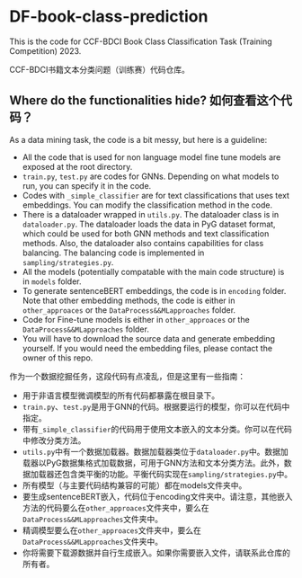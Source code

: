 # DF-book-class-prediction

This is the code for CCF-BDCI Book Class Classification Task (Training Competition) 2023.

CCF-BDCI书籍文本分类问题（训练赛）代码仓库。

## Where do the functionalities hide? 如何查看这个代码？

As a data mining task, the code is a bit messy, but here is a guideline:
- All the code that is used for non language model fine tune models are exposed at the root directory.
- `train.py`, `test.py` are codes for GNNs. Depending on what models to run, you can specify it in the code.
- Codes with `_simple_classifier` are for text classifications that uses text embeddings. You can modify the classification method in the code.
- There is a dataloader wrapped in `utils.py`. The dataloader class is in `dataloader.py`. The dataloader loads the data in PyG dataset format, which could be used for both GNN methods and text classification methods. Also, the dataloader also contains capabilities for class balancing. The balancing code is implemented in `sampling/strategies.py`.
- All the models (potentially compatable with the main code structure) is in `models` folder.
- To generate sentenceBERT embeddings, the code is in `encoding` folder. Note that other embedding methods, the code is either in `other_approaces` or the `DataProcess&&MLapproaches` folder.
- Code for Fine-tune models is either in `other_approaces` or the `DataProcess&&MLapproaches` folder.
- You will have to download the source data and generate embedding yourself. If you would need the embedding files, please contact the owner of this repo.

作为一个数据挖掘任务，这段代码有点凌乱，但是这里有一些指南：
- 用于非语言模型微调模型的所有代码都暴露在根目录下。
- `train.py`、`test.py`是用于GNN的代码。根据要运行的模型，你可以在代码中指定。
- 带有`_simple_classifier`的代码用于使用文本嵌入的文本分类。你可以在代码中修改分类方法。
- `utils.py`中有一个数据加载器。数据加载器类位于`dataloader.py`中。数据加载器以PyG数据集格式加载数据，可用于GNN方法和文本分类方法。此外，数据加载器还包含类平衡的功能。平衡代码实现在`sampling/strategies.py`中。
- 所有模型（与主要代码结构兼容的可能）都在models文件夹中。
- 要生成sentenceBERT嵌入，代码位于encoding文件夹中。请注意，其他嵌入方法的代码要么在`other_approaces`文件夹中，要么在`DataProcess&&MLapproaches`文件夹中。
- 精调模型要么在`other_approaces`文件夹中，要么在`DataProcess&&MLapproaches`文件夹中。
- 你将需要下载源数据并自行生成嵌入。如果你需要嵌入文件，请联系此仓库的所有者。
